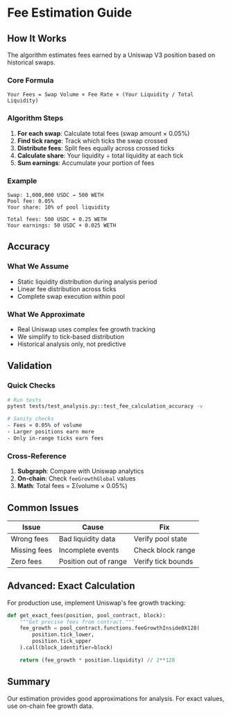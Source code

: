 # Fee Estimation Guide

## How It Works

The algorithm estimates fees earned by a Uniswap V3 position based on historical swaps.

### Core Formula

```
Your Fees = Swap Volume × Fee Rate × (Your Liquidity / Total Liquidity)
```

### Algorithm Steps

1. **For each swap**: Calculate total fees (swap amount × 0.05%)
2. **Find tick range**: Track which ticks the swap crossed
3. **Distribute fees**: Split fees equally across crossed ticks
4. **Calculate share**: Your liquidity ÷ total liquidity at each tick
5. **Sum earnings**: Accumulate your portion of fees

### Example

```
Swap: 1,000,000 USDC → 500 WETH
Pool fee: 0.05%
Your share: 10% of pool liquidity

Total fees: 500 USDC + 0.25 WETH
Your earnings: 50 USDC + 0.025 WETH
```

## Accuracy

### What We Assume

- Static liquidity distribution during analysis period
- Linear fee distribution across ticks
- Complete swap execution within pool

### What We Approximate

- Real Uniswap uses complex fee growth tracking
- We simplify to tick-based distribution
- Historical analysis only, not predictive

## Validation

### Quick Checks

```bash
# Run tests
pytest tests/test_analysis.py::test_fee_calculation_accuracy -v

# Sanity checks
- Fees ≈ 0.05% of volume
- Larger positions earn more
- Only in-range ticks earn fees
```

### Cross-Reference

1. **Subgraph**: Compare with Uniswap analytics
2. **On-chain**: Check `feeGrowthGlobal` values
3. **Math**: Total fees = Σ(volume × 0.05%)

## Common Issues

| Issue        | Cause                 | Fix                |
| ------------ | --------------------- | ------------------ |
| Wrong fees   | Bad liquidity data    | Verify pool state  |
| Missing fees | Incomplete events     | Check block range  |
| Zero fees    | Position out of range | Verify tick bounds |

## Advanced: Exact Calculation

For production use, implement Uniswap's fee growth tracking:

```python
def get_exact_fees(position, pool_contract, block):
    """Get precise fees from contract."""
    fee_growth = pool_contract.functions.feeGrowthInside0X128(
        position.tick_lower,
        position.tick_upper
    ).call(block_identifier=block)

    return (fee_growth * position.liquidity) // 2**128
```

## Summary

Our estimation provides good approximations for analysis. For exact values, use on-chain fee growth data.
